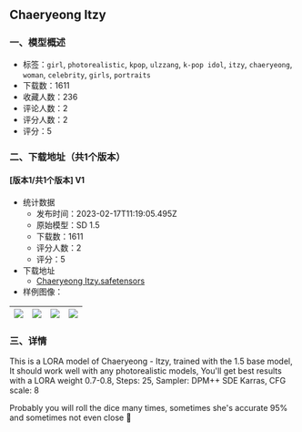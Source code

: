 ## Chaeryeong Itzy
### 一、模型概述

- 标签：`girl`, `photorealistic`, `kpop`, `ulzzang`, `k-pop idol`, `itzy`, `chaeryeong`, `woman`, `celebrity`, `girls`, `portraits`
- 下载数：1611
- 收藏人数：236
- 评论人数：2
- 评分人数：2
- 评分：5

### 二、下载地址（共1个版本）

#### [版本1/共1个版本] V1

- 统计数据
  - 发布时间：2023-02-17T11:19:05.495Z
  - 原始模型：SD 1.5
  - 下载数：1611
  - 评分人数：2
  - 评分：5
- 下载地址
  - [Chaeryeong Itzy.safetensors](https://civitai.com/api/download/models/11380)
- 样例图像：

| <img src="https://image.civitai.com/xG1nkqKTMzGDvpLrqFT7WA/e81db1e9-b6df-4861-ca8e-d82445720600/width=450/109357.jpeg" /> | <img src="https://image.civitai.com/xG1nkqKTMzGDvpLrqFT7WA/76af1cf2-30ef-47bb-da30-114f4d353900/width=450/109362.jpeg" /> | <img src="https://image.civitai.com/xG1nkqKTMzGDvpLrqFT7WA/eabe9cff-1c8f-4219-b8fa-e77978679b00/width=450/109361.jpeg" /> | <img src="https://image.civitai.com/xG1nkqKTMzGDvpLrqFT7WA/39d9e2f9-1017-4048-bccc-c85587c67900/width=450/109360.jpeg" /> |
| ---- | ---- | ---- | ---- |


### 三、详情
<p>This is a LORA model of Chaeryeong - Itzy, trained with the 1.5 base model, It should work well with any photorealistic models, You'll get best results with a LORA weight 0.7-0.8, Steps: 25, Sampler: DPM++ SDE Karras, CFG scale: 8</p><p>Probably you will roll the dice many times, sometimes she's accurate 95% and sometimes not even close 🤔</p>